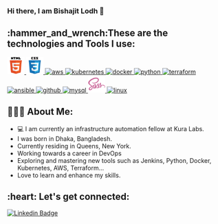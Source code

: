 ### Hi there, I am Bishajit Lodh 👋

<h2 align="left">:hammer_and_wrench:These are the technologies and Tools I use:</h2>
<p align="left">
    <a href="https://www.w3.org/html/" target="_blank"> <img src="https://raw.githubusercontent.com/devicons/devicon/master/icons/html5/html5-original-wordmark.svg" alt="html5" width="40" height="40"/> </a>
    <a href="https://www.w3schools.com/css/" target="_blank"> <img src="https://raw.githubusercontent.com/devicons/devicon/master/icons/css3/css3-original-wordmark.svg" alt="css3" width="40" height="40"/> </a>
    <a href="https://aws.amazon.com/" target="_blank"> <img
            src="https://www.vectorlogo.zone/logos/amazon_aws/amazon_aws-icon.svg" alt="aws" width="40" height="40" />  </a>
    <a href="https://kubernetes.io/" target="_blank"> <img
            src="https://www.vectorlogo.zone/logos/kubernetes/kubernetes-icon.svg" alt="kubernetes" width="40" height="40" />  </a>
    <a href="https://www.docker.com/" target="_blank"> <img
            src="https://www.vectorlogo.zone/logos/docker/docker-official.svg" alt="docker" width="40" height="40" />  </a>
    <a href="https://www.python.org/" target="_blank"> <img
            src="https://www.vectorlogo.zone/logos/python/python-icon.svg" alt="python" width="40" height="40" />  </a>
    <a href="https://www.terraform.io/" target="_blank"> <img
            src="https://www.vectorlogo.zone/logos/terraformio/terraformio-icon.svg" alt="terraform" width="40" height="40" />   </a>
    <a href="https://www.ansible.com/" target="_blank"> <img
            src="https://www.vectorlogo.zone/logos/ansible/ansible-icon.svg" alt="ansible" width="40" height="40" />   </a>
    <a href="https://github.com/" target="_blank"> <img
            src="https://www.vectorlogo.zone/logos/github/github-tile.svg" alt="github" width="40" height="40" />   </a>
    <a href="https://www.mysql.com/" target="_blank"> <img
            src="https://www.vectorlogo.zone/logos/mysql/mysql-official.svg" alt="mysql" width="40" height="40" />   </a>
    <a href="https://sass-lang.com" target="_blank">   <img
            src="https://raw.githubusercontent.com/devicons/devicon/master/icons/sass/sass-original.svg" alt="sass"
            width="40" height="40" />   </a>
    <a href="https://www.linux.com/" target="_blank"> <img
            src="https://www.vectorlogo.zone/logos/linux/linux-ar21.svg" alt="linux" width="40" height="40" />   </a>


 
<h2 align="left">👨🏻‍💻 About Me:</h2>

- :computer: I am currently an infrastructure automation fellow at Kura Labs.
- I was born in Dhaka, Bangladesh.
- Currently residing in Queens, New York.
- Working towards a career in DevOps
- Exploring and mastering new tools such as Jenkins, Python, Docker, Kubernetes, AWS, Terraform...
- Love to learn and enhance my skills. 

<h2 align="left">:heart: Let's get connected:</h2>


[![Linkedin
Badge](https://img.shields.io/badge/-bishajit-blue?style=flat-square&logo=Linkedin&logoColor=white&link=https:/https://www.linkedin.com/in/bishajit-lodh/)](https://www.linkedin.com/in/bishajit-lodh/)


<!--
**Bishajit/Bishajit** is a ✨ _special_ ✨ repository because its `README.md` (this file) appears on your GitHub profile.

Here are some ideas to get you started:

- 🔭 I’m currently working on ...
- 🌱 I’m currently learning ...
- 👯 I’m looking to collaborate on ...
- 🤔 I’m looking for help with ...
- ⏳ Exploring and mastering new tools such as Jenkins, Python, Docker, Kubernetes, AWS, Terraform...
- 💬 Feel free to reachout

-->
